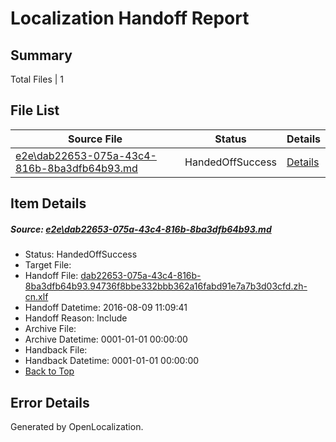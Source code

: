 # <a name='report-top'></a> Localization Handoff Report

## Summary
 Total Files | 1

## File List
 Source File | Status | Details 
 ----------- | ------ | ------- 
 [e2e\dab22653-075a-43c4-816b-8ba3dfb64b93.md](https://github.com/OpenLocalizationTestOrg/oltest/blob/eb0b6c8a1c7b9f9ffcfbd088ae3baa431ab52775/e2e/dab22653-075a-43c4-816b-8ba3dfb64b93.md) | HandedOffSuccess | [Details](#f4455a26db327c681bde29ad23ff913066394d961)

## Item Details
##### <a name='f4455a26db327c681bde29ad23ff913066394d961'></a> Source: [e2e\dab22653-075a-43c4-816b-8ba3dfb64b93.md](https://github.com/OpenLocalizationTestOrg/oltest/blob/eb0b6c8a1c7b9f9ffcfbd088ae3baa431ab52775/e2e/dab22653-075a-43c4-816b-8ba3dfb64b93.md)
* Status: HandedOffSuccess
* Target File: 
* Handoff File: [dab22653-075a-43c4-816b-8ba3dfb64b93.94736f8bbe332bbb362a16fabd91e7a7b3d03cfd.zh-cn.xlf](https://github.com/OpenLocalizationTestOrg/olhandoff-e2e/blob/f7dbac501f0d10a9f80bdffbf7611d0eaa1dbb0d/ol-handoff/OpenLocalizationTestOrg/ol-test-zhcn/ci/ht/dab22653-075a-43c4-816b-8ba3dfb64b93.94736f8bbe332bbb362a16fabd91e7a7b3d03cfd.zh-cn.xlf)
* Handoff Datetime: 2016-08-09 11:09:41
* Handoff Reason: Include
* Archive File: 
* Archive Datetime: 0001-01-01 00:00:00
* Handback File: 
* Handback Datetime: 0001-01-01 00:00:00
* [Back to Top](#report-top)


## Error Details

Generated by OpenLocalization.
